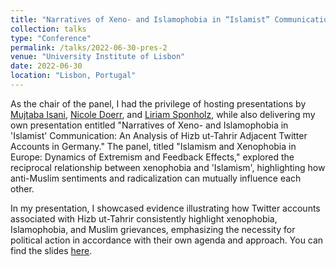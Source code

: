 ```yaml
---
title: "Narratives of Xeno- and Islamophobia in “Islamist” Communication"
collection: talks
type: "Conference"
permalink: /talks/2022-06-30-pres-2
venue: "University Institute of Lisbon"
date: 2022-06-30
location: "Lisbon, Portugal"
---
```


As the chair of the panel, I had the privilege of hosting presentations by [Mujtaba Isani](https://twitter.com/IsaniMujtaba), [Nicole Doerr](https://twitter.com/nicolemdoerr), and [Liriam Sponholz](https://twitter.com/liriamsponholz), while also delivering my own presentation entitled "Narratives of Xeno- and Islamophobia in 'Islamist' Communication: An Analysis of Hizb ut-Tahrir Adjacent Twitter Accounts in Germany." The panel, titled "Islamism and Xenophobia in Europe: Dynamics of Extremism and Feedback Effects," explored the reciprocal relationship between xenophobia and 'Islamism', highlighting how anti-Muslim sentiments and radicalization can mutually influence each other.

In my presentation, I showcased evidence illustrating how Twitter accounts associated with Hizb ut-Tahrir consistently highlight xenophobia, Islamophobia, and Muslim grievances, emphasizing the necessity for political action in accordance with their own agenda and approach. You can find the slides [here](https://nader-hotait.github.io/ces_pres/#1).
